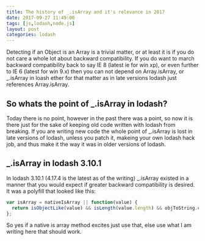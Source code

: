 ```yaml
---
title: The history of _.isArray and it's relevance in 2017
date: 2017-09-27 11:49:00
tags: [js,lodash,node.js]
layout: post
categories: lodash
---
```


Detecting if an Object is an Array is a trivial matter, or at least it is if you do not care a whole lot about backward compatibility. If you do want to march backward compatibility back to say IE 8 (latest ie for win xp), or even further to IE 6 (latest for win 9.x) then you can not depend on Array.isArray, or _.isArray in loash ether for that matter as in late versions lodash just references Array.isArray.

<!-- more -->

## So whats the point of _.isArray in lodash?

Today there is no point, however in the past there was a point, so now it is there just for the sake of keeping old code written with lodash from breaking. If you are writing new code the whole point of _.isArray is lost in late versions of lodash, unless you patch it, makeing your own lodash hack job, and thus make it the way it was in older versions of lodash.


## _.isArray in lodash 3.10.1

In lodash 3.10.1 (4.17.4 is the latest as of the writing) _.isArray existed in a manner that you would expect if greater backward compatibility is desired. It was a polyfill that looked like this:

```js
var isArray = nativeIsArray || function(value) {
  return isObjectLike(value) && isLength(value.length) && objToString.call(value) == arrayTag;
};
```

So yes if a native is array method excites just use that, else use what I am writing here that should work.